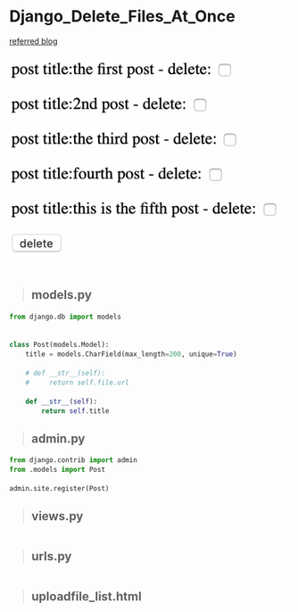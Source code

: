 # Django_Delete_Files_At_Once

[referred blog](https://narito.ninja/blog/detail/90/)

![delete-selected-data-at-once](delete-selected-data-at-once.gif)

> ## models.py
``` python
from django.db import models


class Post(models.Model):
	title = models.CharField(max_length=200, unique=True)

	# def __str__(self):
	#     return self.file.url

	def __str__(self):
		return self.title
```

> ## admin.py
``` python
from django.contrib import admin
from .models import Post

admin.site.register(Post)
```

> ## views.py
``` python


```

> ## urls.py
``` python

```

> ## uploadfile_list.html
``` python

```
